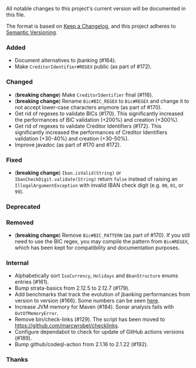 All notable changes to this project's current version will be documented in this file.

The format is based on [Keep a Changelog](https://keepachangelog.com/en/1.0.0/), and this project adheres
to [Semantic Versioning](https://semver.org/spec/v2.0.0.html).

### Added

- Document alternatives to jbanking (#164).
- Make `CreditorIdentifier#REGEX` public (as part of #172).

### Changed

- (**breaking change**) Make `CreditorIdentifier` final (#116).
- (**breaking change**) Rename `Bic#BIC_REGEX` to `Bic#REGEX` and change it to not accept lower-case characters anymore
  (as part of #170).
- Get rid of regexes to validate BICs (#170). This significantly increased the performances of BIC validation (+200%)
  and creation (+300%).
- Get rid of regexes to validate Creditor Identifiers (#172). This significantly increased the performances of
  Creditor Identifiers validation (+30-40%) and creation (+30-50%).
- Improve javadoc (as part of #170 and #172).

### Fixed

- (**breaking change**) `Iban.isValid(String)` or `IbanCheckDigit.validate(String)` return `false` instead of raising an
  `IllegalArgumentException` with invalid IBAN check digit (e.g. `00`, `01`, or `99`).

### Deprecated

### Removed

- (**breaking change**) Remove `Bic#BIC_PATTERN` (as part of #170). If you still need to use the BIC regex, you may compile
  the pattern from `Bic#REGEX`, which has been kept for compatibility and documentation purposes.

### Internal

- Alphabetically sort `IsoCurrency`, `Holidays` and `BbanStructure` enums entries (#161).
- Bump strata-basics from 2.12.5 to 2.12.7 (#179).
- Add benchmarks that track the evolution of jbanking performances from version to version (#166). Some numbers can be
  seen [here](benchmarks/README.md).
- Increase JVM memory for Maven (#184). Sonar analysis fails with `OutOfMemoryError`.
- Remove bin/check-links (#129). The script has been moved to https://github.com/marcwrobel/checklinks.
- Configure dependabot to check for update of GitHub actions versions (#189).
- Bump github/codeql-action from 2.1.16 to 2.1.22 (#192).

### Thanks
